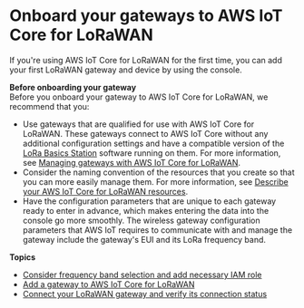 # Onboard your gateways to AWS IoT Core for LoRaWAN<a name="connect-iot-lorawan-onboard-gateways"></a>

If you're using AWS IoT Core for LoRaWAN for the first time, you can add your first LoRaWAN gateway and device by using the console\. 

**Before onboarding your gateway**  
Before you onboard your gateway to AWS IoT Core for LoRaWAN, we recommend that you:
+ Use gateways that are qualified for use with AWS IoT Core for LoRaWAN\. These gateways connect to AWS IoT Core without any additional configuration settings and have a compatible version of the [ LoRa Basics Station](https://lora-developers.semtech.com/build/software/lora-basics/lora-basics-for-gateways) software running on them\. For more information, see [Managing gateways with AWS IoT Core for LoRaWAN](connect-iot-lorawan-manage-gateways.md)\.
+ Consider the naming convention of the resources that you create so that you can more easily manage them\. For more information, see [Describe your AWS IoT Core for LoRaWAN resources](connect-iot-lorawan-describe-resource.md)\.
+ Have the configuration parameters that are unique to each gateway ready to enter in advance, which makes entering the data into the console go more smoothly\. The wireless gateway configuration parameters that AWS IoT requires to communicate with and manage the gateway include the gateway's EUI and its LoRa frequency band\.

**Topics**
+ [Consider frequency band selection and add necessary IAM role](connect-iot-lorawan-rfregion-permissions.md)
+ [Add a gateway to AWS IoT Core for LoRaWAN](connect-iot-lorawan-onboard-gateway-add.md)
+ [Connect your LoRaWAN gateway and verify its connection status](connect-iot-lorawan-gateway-connection-status.md)